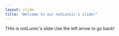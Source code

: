 ```yaml
---
layout: slide
title: "Welcome to our notLuniic's slide!"
---
```

THis is notLuniic's slide
Use the left arrow to go back!